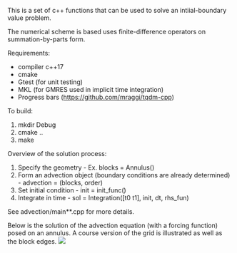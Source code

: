 This is a set of c++ functions that can be used to solve an intiial-boundary value problem.

The numerical scheme is based uses finite-difference operators on summation-by-parts form.

Requirements:
* compiler c++17
* cmake
* Gtest (for unit testing)
* MKL (for GMRES used in implicit time integration)
* Progress bars (https://github.com/mraggi/tqdm-cpp)

To build:
1. mkdir Debug
2. cmake ..
3. make

Overview of the solution process:
1. Specify the geometry - Ex. blocks = Annulus()
2. Form an advection object (boundary conditions are already determined) - advection = (blocks, order)
3. Set initial condition - init  = init_func()
4. Integrate in time - sol = Integration([t0 t1], init, dt, rhs_fun)

See advection/main**.cpp for more details.

Below is the solution of the advection equation (with a forcing function) posed on an annulus. A course version of the grid is illustrated as well as the block edges.
![](https://github.com/frla4413/sbpp/blob/main/annulus.gif)
